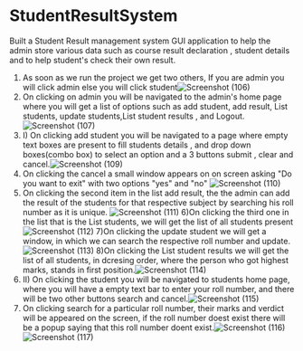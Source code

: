 # StudentResultSystem
Built a Student Result management system GUI application to help the admin store various data such as course result declaration , student details and to help student's check their own result.

1) As soon as we run the project we get two others, If you are admin you will click admin else you will click student![Screenshot (106)](https://github.com/SaiVyshnavi08/StudentResultSystem/assets/116368354/d3f1d488-5fda-447c-865c-de271d4a1624)
2) On clicking on admin you will be navigated to the admin's home page where you will get a list of options such as add student, add result,   List students, update students,List student results , and Logout. 
![Screenshot (107)](https://github.com/SaiVyshnavi08/StudentResultSystem/assets/116368354/8ea62abd-0ae1-4630-a256-ace6d0d63f63)
3) I) On clicking add student you will be navigated to a page where empty text boxes are present to fill students details , and drop down boxes(combo box) to select an option and a 3 buttons submit , clear and cancel.![Screenshot (109)](https://github.com/SaiVyshnavi08/StudentResultSystem/assets/116368354/083e4a1b-b12f-4d2b-a0f5-ef4f7c83a050)
4) On clicking the cancel a small window appears on on screen asking "Do you want to exit" with two options "yes" and "no"
![Screenshot (110)](https://github.com/SaiVyshnavi08/StudentResultSystem/assets/116368354/7e1b2b88-ea86-4454-8a64-c2a1bb96dcf1)
5) On clicking the second item in the list add result, the the admin can add the result of the students for that respective subject by searching his roll number as it is unique.
![Screenshot (111)](https://github.com/SaiVyshnavi08/StudentResultSystem/assets/116368354/c1427ef1-19d6-4c8a-881c-93fa9cb60bf1)
6)On clicking the third one in the list that is the List students, we will get the list of all students present![Screenshot (112)](https://github.com/SaiVyshnavi08/StudentResultSystem/assets/116368354/ba37cf35-b57a-499f-b168-a394143aff81)
7)On clicking the update student we will get a window, in which we can search the respective roll number and update.![Screenshot (113)](https://github.com/SaiVyshnavi08/StudentResultSystem/assets/116368354/26cc946a-e3ea-4f0a-845f-44b37233fe2b)
8)On clicking the List student results we will get the list of all students, in dcresing order, where the person who got highest marks, stands in first position.![Screenshot (114)](https://github.com/SaiVyshnavi08/StudentResultSystem/assets/116368354/d8946eb0-3138-40aa-9550-5d75daa0c2f8)
9) II) On clicking the student you will be navigated to students home page, where you will have a empty text bar to enter your roll number, and there will be two other buttons search and cancel.![Screenshot (115)](https://github.com/SaiVyshnavi08/StudentResultSystem/assets/116368354/03d029bb-54f5-41d1-9170-bc51eaf47027)
10) On clicking search for a particular roll number, their marks and verdict will be appeared on the screen, if the roll number doest exist there will be a popup saying that this roll number doent exist.![Screenshot (116)](https://github.com/SaiVyshnavi08/StudentResultSystem/assets/116368354/55af3b54-a9fb-4691-a32a-dddfaf22c93e)
![Screenshot (117)](https://github.com/SaiVyshnavi08/StudentResultSystem/assets/116368354/a36e492d-d29e-4ecd-9ad8-e9058178c462)

